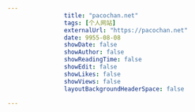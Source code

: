 ---
                title: "pacochan.net"
                tags: [个人网站]
                externalUrl: "https://pacochan.net"
                date: 9955-08-08
                showDate: false
                showAuthor: false
                showReadingTime: false
                showEdit: false
                showLikes: false
                showViews: false
                layoutBackgroundHeaderSpace: false
                ---

